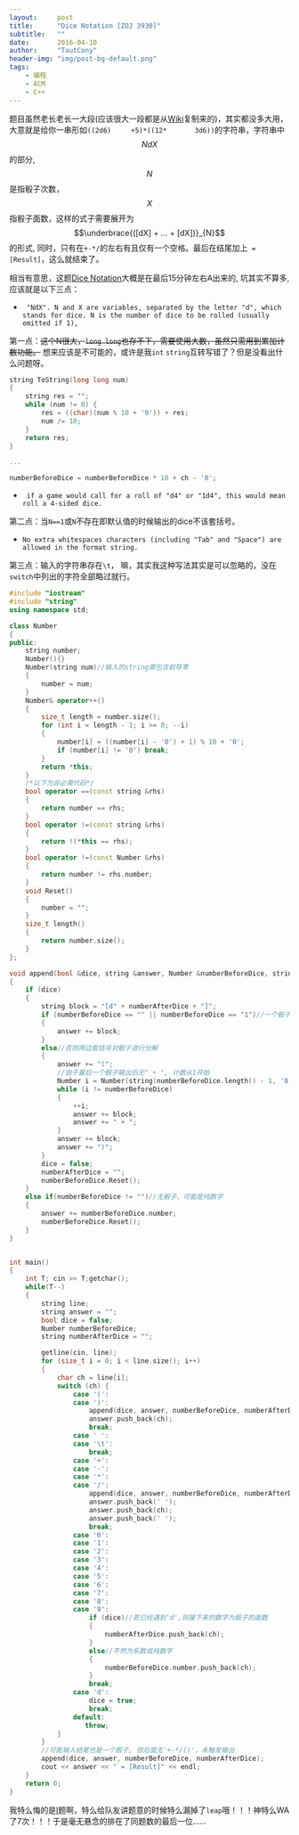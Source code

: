 ```yaml
---
layout:     post
title:      "Dice Notation [ZOJ 3930]"
subtitle:   ""
date:       2016-04-10
author:     "TautCony"
header-img: "img/post-bg-default.png"
tags:
    - 编程
    - ACM
    - C++
---
```


题目虽然老长老长一大段(应该很大一段都是从[Wiki](https://en.wikipedia.org/wiki/Dice_notation)复制来的)，其实都没多大用，大意就是给你一串形如`((2d6)     +5)*((12*       3d6))`的字符串，字符串中$$NdX$$的部分, $$N$$是指骰子次数，$$X$$指骰子面数，这样的式子需要展开为$$\underbrace{([dX] + … + [dX])}_{N}$$的形式, 同时，只有在`+-*/`的左右有且仅有一个空格。最后在结尾加上` = [Result]`，这么就结束了。

相当有意思，这题[Dice Notation](http://acm.zju.edu.cn/onlinejudge/showProblem.do?problemCode=3930)大概是在最后15分钟左右A出来的, 坑其实不算多, 应该就是以下三点：

- ` "NdX". N and X are variables, separated by the letter "d", which stands for dice. N is the number of dice to be rolled (usually omitted if 1),`

第一点：~~这个N很大，`long long`也存不下，需要使用大数，虽然只需用到累加计数功能。~~ 想来应该是不可能的，或许是我`int` `string`互转写错了？但是没看出什么问题呀。

```cpp
string ToString(long long num)
{
    string res = "";
    while (num != 0) {
        res = ((char)(num % 10 + '0')) + res;
        num /= 10;
    }
    return res;
}

...

numberBeforeDice = numberBeforeDice * 10 + ch - '0';

```

- ` if a game would call for a roll of "d4" or "1d4", this would mean roll a 4-sided dice.`

第二点：当`N==1`或`N`不存在即默认值的时候输出的dice不该套括号。

- `No extra whitespaces characters (including "Tab" and "Space") are allowed in the format string.`

第三点：输入的字符串存在`\t`， 嘛，其实我这种写法其实是可以忽略的，没在`switch`中列出的字符全部略过就行。


```cpp
#include "iostream"
#include "string"
using namespace std;

class Number
{
public:
    string number;
    Number(){}
    Number(string num)//输入的string需包含前导零
    {
        number = num;
    }
    Number& operator++()
    {
        size_t length = number.size();
        for (int i = length - 1; i >= 0; --i)
        {
            number[i] = ((number[i] - '0') + 1) % 10 + '0';
            if (number[i] != '0') break;
        }
        return *this;
    }
    /*以下为非必需代码*/
    bool operator ==(const string &rhs)
    {
        return number == rhs;
    }
    bool operator !=(const string &rhs)
    {
        return !(*this == rhs);
    }
    bool operator !=(const Number &rhs)
    {
        return number != rhs.number;
    }
    void Reset()
    {
        number = "";
    }
    size_t length()
    {
        return number.size();
    }
};

void append(bool &dice, string &answer, Number &numberBeforeDice, string &numberAfterDice)
{
    if (dice)
    {
        string block = "[d" + numberAfterDice + "]";
        if (numberBeforeDice == "" || numberBeforeDice == "1")//一个骰子特判
        {
            answer += block;
        }
        else//否则两边套括号对骰子进行分解
        {
            answer += "(";
            //由于最后一个骰子输出后无" + ", 计数从1开始
            Number i = Number(string(numberBeforeDice.length() - 1, '0') + "1");
            while (i != numberBeforeDice)
            {
                ++i;
                answer += block;
                answer += " + ";
            }
            answer += block;
            answer += ")";
        }
        dice = false;
        numberAfterDice = "";
        numberBeforeDice.Reset();
    }
    else if(numberBeforeDice != "")//无骰子，可能是纯数字
    {
        answer += numberBeforeDice.number;
        numberBeforeDice.Reset();
    }
}


int main()
{
    int T; cin >> T;getchar();
    while(T--)
    {
        string line;
        string answer = "";
        bool dice = false;
        Number numberBeforeDice;
        string numberAfterDice = "";

        getline(cin, line);
        for (size_t i = 0; i < line.size(); i++)
        {
            char ch = line[i];
            switch (ch) {
                case '(':
                case ')':
                    append(dice, answer, numberBeforeDice, numberAfterDice);
                    answer.push_back(ch);
                    break;
                case ' ':
                case '\t':
                    break;
                case '+':
                case '-':
                case '*':
                case '/':
                    append(dice, answer, numberBeforeDice, numberAfterDice);
                    answer.push_back(' ');
                    answer.push_back(ch);
                    answer.push_back(' ');
                    break;
                case '0':
                case '1':
                case '2':
                case '3':
                case '4':
                case '5':
                case '6':
                case '7':
                case '8':
                case '9':
                    if (dice)//若已经遇到'd',则接下来的数字为骰子的面数
                    {
                        numberAfterDice.push_back(ch);
                    }
                    else//不然为系数或纯数字
                    {
                        numberBeforeDice.number.push_back(ch);
                    }
                    break;
                case 'd':
                    dice = true;
                    break;
                default:
                   throw;
            }
        }
        //可能输入结尾也是一个骰子, 但后面无'+-*/()'，未触发输出
        append(dice, answer, numberBeforeDice, numberAfterDice);
        cout << answer << " = [Result]" << endl;
    }
    return 0;
}
```

我特么悔的是[I](http://acm.zju.edu.cn/onlinejudge/showProblem.do?problemId=5695)题啊，特么给队友讲题意的时候特么漏掉了`leap`哦！！！神特么WA了7次！！！于是毫无悬念的排在了同题数的最后一位……
